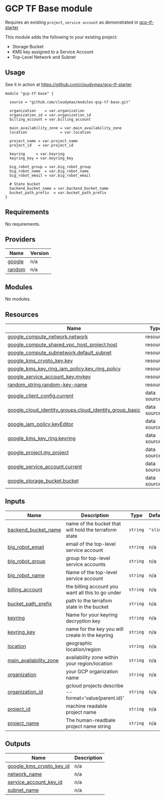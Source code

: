 # GCP TF Base module

Requires an existing `project`, `service account` as demonstrated in [gcp-tf-starter](https://github.com/cloudymax/gcp-tf-starter)

This module adds the following to your existing project:
- Storage Bucket
- KMS key assigned to a Service Account
- Top-Level Network and Subnet

## Usage

See it in action at https://github.com/cloudymax/gcp-tf-starter

```hcl
module "gcp-tf-base" {

  source = "github.com/cloudymax/modules-gcp-tf-base.git"

  organization    = var.organization
  organization_id = var.organization_id
  billing_account = var.billing_account

  main_availability_zone = var.main_availability_zone
  location               = var.location

  project_name = var.project_name
  project_id   = var.project_id

  keyring     = var.keyring
  keyring_key = var.keyring_key

  big_robot_group = var.big_robot_group
  big_robot_name  = var.big_robot_name
  big_robot_email = var.big_robot_email

  # State bucket
  backend_bucket_name = var.backend_bucket_name
  bucket_path_prefix  = var.bucket_path_prefix
}

```

<!-- BEGIN_TF_DOCS -->
## Requirements

No requirements.

## Providers

| Name | Version |
|------|---------|
| <a name="provider_google"></a> [google](#provider\_google) | n/a |
| <a name="provider_random"></a> [random](#provider\_random) | n/a |

## Modules

No modules.

## Resources

| Name | Type |
|------|------|
| [google_compute_network.network](https://registry.terraform.io/providers/hashicorp/google/latest/docs/resources/compute_network) | resource |
| [google_compute_shared_vpc_host_project.host](https://registry.terraform.io/providers/hashicorp/google/latest/docs/resources/compute_shared_vpc_host_project) | resource |
| [google_compute_subnetwork.default_subnet](https://registry.terraform.io/providers/hashicorp/google/latest/docs/resources/compute_subnetwork) | resource |
| [google_kms_crypto_key.key](https://registry.terraform.io/providers/hashicorp/google/latest/docs/resources/kms_crypto_key) | resource |
| [google_kms_key_ring_iam_policy.key_ring_policy](https://registry.terraform.io/providers/hashicorp/google/latest/docs/resources/kms_key_ring_iam_policy) | resource |
| [google_service_account_key.mykey](https://registry.terraform.io/providers/hashicorp/google/latest/docs/resources/service_account_key) | resource |
| [random_string.random-key-name](https://registry.terraform.io/providers/hashicorp/random/latest/docs/resources/string) | resource |
| [google_client_config.current](https://registry.terraform.io/providers/hashicorp/google/latest/docs/data-sources/client_config) | data source |
| [google_cloud_identity_groups.cloud_identity_group_basic](https://registry.terraform.io/providers/hashicorp/google/latest/docs/data-sources/cloud_identity_groups) | data source |
| [google_iam_policy.keyEditor](https://registry.terraform.io/providers/hashicorp/google/latest/docs/data-sources/iam_policy) | data source |
| [google_kms_key_ring.keyring](https://registry.terraform.io/providers/hashicorp/google/latest/docs/data-sources/kms_key_ring) | data source |
| [google_project.my_project](https://registry.terraform.io/providers/hashicorp/google/latest/docs/data-sources/project) | data source |
| [google_service_account.current](https://registry.terraform.io/providers/hashicorp/google/latest/docs/data-sources/service_account) | data source |
| [google_storage_bucket.bucket](https://registry.terraform.io/providers/hashicorp/google/latest/docs/data-sources/storage_bucket) | data source |

## Inputs

| Name | Description | Type | Default | Required |
|------|-------------|------|---------|:--------:|
| <a name="input_backend_bucket_name"></a> [backend\_bucket\_name](#input\_backend\_bucket\_name) | name of the bucket that will hold the terraform state | `string` | `"slim"` | no |
| <a name="input_big_robot_email"></a> [big\_robot\_email](#input\_big\_robot\_email) | email of the top-level service account | `string` | n/a | yes |
| <a name="input_big_robot_group"></a> [big\_robot\_group](#input\_big\_robot\_group) | group for top-level service accounts | `string` | n/a | yes |
| <a name="input_big_robot_name"></a> [big\_robot\_name](#input\_big\_robot\_name) | Name of the top-level service account | `string` | n/a | yes |
| <a name="input_billing_account"></a> [billing\_account](#input\_billing\_account) | the billing account you want all this to go under | `string` | n/a | yes |
| <a name="input_bucket_path_prefix"></a> [bucket\_path\_prefix](#input\_bucket\_path\_prefix) | path to the terrafom state in the bucket | `string` | n/a | yes |
| <a name="input_keyring"></a> [keyring](#input\_keyring) | Name for your keyring decryption key | `string` | n/a | yes |
| <a name="input_keyring_key"></a> [keyring\_key](#input\_keyring\_key) | name for the key you will create in the keyring | `string` | n/a | yes |
| <a name="input_location"></a> [location](#input\_location) | geographic location/region | `string` | n/a | yes |
| <a name="input_main_availability_zone"></a> [main\_availability\_zone](#input\_main\_availability\_zone) | availability zone within your region/location | `string` | n/a | yes |
| <a name="input_organization"></a> [organization](#input\_organization) | your GCP organization name | `string` | n/a | yes |
| <a name="input_organization_id"></a> [organization\_id](#input\_organization\_id) | gcloud projects describe <project> --format='value(parent.id)' | `string` | n/a | yes |
| <a name="input_project_id"></a> [project\_id](#input\_project\_id) | machine readable project name | `string` | n/a | yes |
| <a name="input_project_name"></a> [project\_name](#input\_project\_name) | The human-readbale project name string | `string` | n/a | yes |

## Outputs

| Name | Description |
|------|-------------|
| <a name="output_google_kms_crypto_key_id"></a> [google\_kms\_crypto\_key\_id](#output\_google\_kms\_crypto\_key\_id) | n/a |
| <a name="output_network_name"></a> [network\_name](#output\_network\_name) | n/a |
| <a name="output_service_account_key_id"></a> [service\_account\_key\_id](#output\_service\_account\_key\_id) | n/a |
| <a name="output_subnet_name"></a> [subnet\_name](#output\_subnet\_name) | n/a |
<!-- END_TF_DOCS -->
